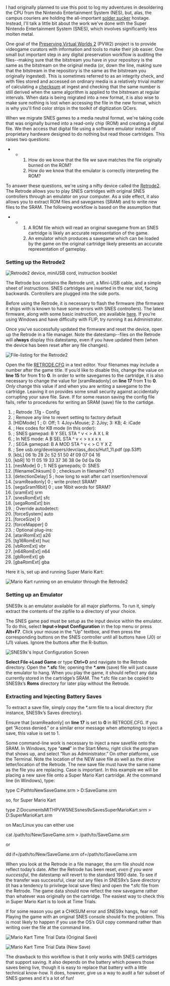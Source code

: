 I had originally planned to use this post to log my adventures in desoldering the CPU from the Nintendo Entertainment System (NES), but, alas, the campus couriers are holding the all-important [solder sucker](http://en.wikipedia.org/wiki/Desoldering#Desoldering_pump) hostage. Instead, I'll talk a little bit about the work we've done with the Super Nintendo Entertainment System (SNES), which involves significantly less molten metal.

One goal of the [Preserving Virtual Worlds 2](http://mith.umd.edu/research/pvwii/) (PVW2) project is to provide videogame curators with information and tools to make their job easier. One small but important step in any digital preservation workflow is auditing the files--making sure that the bitstream you have in your repository is the same as the bitstream on the original media (or, down the line, making sure that the bitstream in the repository is the same as the bitstream you originally ingested). This is sometimes referred to as an integrity check, and with files stored and accessed on ordinary media is a relatively trivial matter of calculating a [checksum](http://www.iasa-web.org/tc04/integrity-and-checksums) at ingest and checking that the same number is still derived when the same algorithm is applied to the bitstream at regular intervals. When data is being migrated into a new format, it is also wise to make sure nothing is lost when accessing the file in the new format, which is why you'll find color strips in the toolkit of digitization QCers.

When we migrate SNES games to a media neutral format, we're taking code that was originally burned into a read-only chip (ROM) and creating a digital file. We then access that digital file using a software emulator instead of proprietary hardware designed to do nothing but read those cartridges. This raises two questions:

- - 1. How do we know that the file we save matches the file originally burned on the ROM?
    2. How do we know that the emulator is correctly interpreting the ROM?

To answer these questions, we're using a nifty device called the [Retrode2](http://www.retrode.org/about/). The Retrode allows you to play SNES cartridges with original SNES controllers through an emulator on your computer. As a side effect, it also allows you to extract ROM files and savegames (SRAM) and to write new files to the SRAM. The following workflow is based on the assumption that

- - 1. A ROM file which will read an original savegame from an SNES cartridge is likely an accurate representation of the game.
    2. An emulator which produces a savegame which can be loaded by the game on the original cartridge likely presents an accurate representation of gameplay.

### Setting up the Retrode2

![Retrode2 device, miniUSB cord, instruction booklet](../images/2012-10-PVW2Retrode_boxcontents-320x202.jpg)

The Retrode box contains the Retrode unit, a Mini-USB cable, and a simple sheet of instructions. SNES cartridges are inserted in the rear slot, facing backwards. Controllers are plugged into the side ports.

Before using the Retrode, it is necessary to flash the firmware (the firmware it ships with is known to have some errors with SNES controllers). The latest firmware, along with some basic instruction, are available [here](http://www.retrode.org/documentation/firmware/). If you’re using Windows and have difficulty with FLIP, try running it as Administrator.

Once you’ve successfully updated the firmware and reset the device, open up the Retrode in a file manager. Note the datestamp--files on the Retrode will a**lways** display this datestamp, even if you have updated them (when the device has been reset after any file changes).

![File-listing for the Retrode2](../images/2012-10-retrode-explorer.png)

Open the file [RETRODE.CFG](http://www.retrode.org/documentation/the-retrode-cfg-file/) in a text editor. Your filenames may include a number after the game title. If you’d like to disable this, change the value on **line 15** for from **1** to **0**. In order to write savegames to the cartridge, it is also necessary to change the value for \[sramReadonly] on **line 17** from **1** to **0**. _Only_ change this value if and when you are writing a savegame to the cartridge. Leaving it on provides some small security against accidentally corrupting your save file. Save. If for some reason saving the config file fails, refer to procedures for writing an SRAM (save) file to the cartidge.

1. ; Retrode .17g - Config
2. ; Remove any line to revert setting to factory default
3. \[HIDMode] 1 ; 0: Off; 1: 4Joy+Mouse; 2: 2Joy; 3: KB; 4: iCade
4. ; Hex codes for KB mode (in this order):
5. ; SNES gamepad: B Y SEL STA ^ v &lt; > A X L R
6. ; In NES mode: A B SEL STA ^ v &lt; > x x x x
7. ; SEGA gamepad: B A MOD STA ^ v &lt; > C Y X Z
8. ; See usb.org/developers/devclass_docs/Hut1_11.pdf (pp.53ff)
9. \[kbL] 06 1b 28 2c 52 51 50 4f 09 07 04 16
10. \[kbR] 10 11 05 19 33 37 36 38 0e 0d 0a 0b
11. \[nesMode] 0 ; 1: NES gamepads; 0: SNES
12. \[filenameChksum] 0 ; checksum in filename? 0,1
13. \[detectionDelay] 5 ; how long to wait after cart insertion/removal
14. \[sramReadonly] 0 ; write protect SRAM?
15. \[segaSram16bit] 0 ; use 16bit words for SRAM?
16. \[sramExt] srm
17. \[snesRomExt] sfc
18. \[segaRomExt] bin
19. ; Override autodetect:
20. \[forceSystem] auto
21. \[forceSize] 0
22. \[forceMapper] 0
23. ; Optional plug-ins:
24. \[atariRomExt] a26
25. \[tg16RomExt] huc
26. \[vbRomExt] vbr
27. \[n64RomExt] n64
28. \[gbRomExt] gb
29. \[gbaRomExt] gba

Here it is, set up and running Super Mario Kart:

![Mario Kart running on an emulator through the Retrode2](../images/2012-10-mariokart-splash-707x980.jpg)

### Setting up an Emulator

SNES9x is an emulator available for all major platforms. To run it, simply extract the contents of the zipfile to a directory of your choice.

The SNES game pad must be setup as the input device within the emulator. To do this, select **Input->Input Configuration** in the top menu or press **Alt+F7**. Click your mouse in the “Up” textbox, and then press the corresponding buttons on the SNES controller until all buttons have (J0) or (J1) values. Ignore the buttons after the R-button.

![SNES9x's Input Configuration Screen](../images/2012-10-snes9x-input.png)

**Select File->Load Game** or type **Ctrl+O** and navigate to the Retrode directory. Open the **\*.sfc** file; opening the **\*.srm** (save) file will just cause the emulator to hang. When you play the game, it should reflect any data currently stored in the cartridge’s SRAM. The \*.sfc file can be copied to SNES9x’s **Roms** directory for later play without the Retrode.

### Extracting and Injecting Battery Saves

To extract a save file, simply copy the \*.srm file to a local directory (for instance, SNES9x’s Saves directory).

Ensure that \[sramReadonly] on **line 17** is set to **0** in RETRODE.CFG. If you get “Access denied.” or a similar error message when attempting to inject a save, this value is set to 1.

Some command-line work is necessary to inject a new savefile onto the SRAM. In Windows, type “**cmd**” in the Start Menu, right click the program that shows up, and select “Run as Administrator.” On other platforms, use the Terminal. Note the location of the NEW save file as well as the drive letter/location of the Retrode. The new save file must have the same name as the file you are replacing. Case is important. In this example we will be placing a new save file onto a Super Mario Kart cartridge. At the command line (in Windows), type:

type C:PathtoNewSaveGame.srm > D:SaveGame.srm

so, for Super Mario Kart

type Z:DocumentsMITHPVWSNESsnes9xSavesSuperMarioKart.srm > D:SuperMarioKart.srm

on Mac/Linux you can either use

cat /path/to/New/SaveGame.srm > /path/to/SaveGame.srm

or

dd if=/path/to/New/SaveGame.srm of=/path/to/SaveGame.srm

When you look at the Retrode in a file manager, the srm file should now reflect today’s date. After the Retrode has been reset, _even if you were successful_, the datestamp will revert to the standard 1990 date. To see if the transfer was successful, clear out any files in SNES9x’s Save directory (it has a tendency to privilege local save files) and open the \*.sfc file from the Retrode. The game data should now reflect the new savegame rather than whatever was originally on the cartridge. The easiest way to check this in Super Mario Kart is to look at Time Trials.

If for some reason you get a CHKSUM error and SNES9x hangs, fear not! Playing the game with an original SNES console should fix the problem. This is most likely to happen if you use the OS’s GUI copy command rather than writing over the file at the command line.

![Mario Kart Time Trial Data (Original Save)](../images/2012-10-MK-battsave.png)

![Mario Kart Time Trial Data (New Save)](../images/2012-10-MK-newbattsave.png)

The drawback to this workflow is that it only works with SNES cartridges that support saving. It also depends on the battery which powers those saves being live, though it is easy to replace that battery with a little technical know-how. It does, however, give us a way to audit a fair subset of SNES games and it's a lot of fun!
